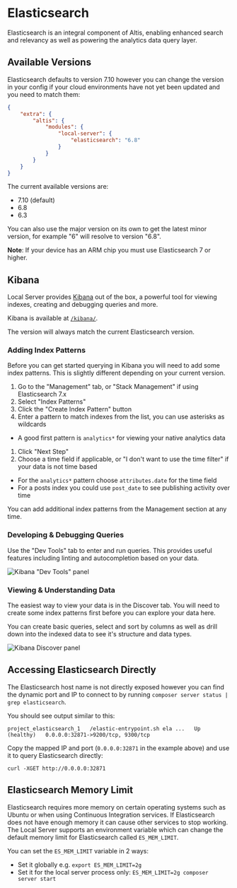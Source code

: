 # Elasticsearch

Elasticsearch is an integral component of Altis, enabling enhanced search and relevancy as well as powering the analytics data query
layer.

## Available Versions

Elasticsearch defaults to version 7.10 however you can change the version in your config if your cloud environments have not yet
been updated and you need to match them:

```json
{
    "extra": {
        "altis": {
            "modules": {
                "local-server": {
                    "elasticsearch": "6.8"
                }
            }
        }
    }
}
```

The current available versions are:

- 7.10 (default)
- 6.8
- 6.3

You can also use the major version on its own to get the latest minor version, for example "6" will resolve to version "6.8".

**Note**: If your device has an ARM chip you must use Elasticsearch 7 or higher.

## Kibana

Local Server provides [Kibana](https://www.elastic.co/products/kibana) out of the box, a powerful tool for viewing indexes, creating
and debugging queries and more.

Kibana is available at [`/kibana/`](internal://site/kibana/).

The version will always match the current Elasticsearch version.

### Adding Index Patterns

Before you can get started querying in Kibana you will need to add some index patterns. This is slightly different depending on your
current version.

1. Go to the "Management" tab, or "Stack Management" if using Elasticsearch 7.x
1. Select "Index Patterns"
1. Click the "Create Index Pattern" button
1. Enter a pattern to match indexes from the list, you can use asterisks as wildcards

- A good first pattern is `analytics*` for viewing your native analytics data

1. Click "Next Step"
1. Choose a time field if applicable, or "I don't want to use the time filter" if your data is not time based

- For the `analytics*` pattern choose `attributes.date` for the time field
- For a posts index you could use `post_date` to see publishing activity over time

You can add additional index patterns from the Management section at any time.

### Developing & Debugging Queries

Use the "Dev Tools" tab to enter and run queries. This provides useful features including linting and autocompletion based on your
data.

![Kibana "Dev Tools" panel](./assets/kibana-dev-tools.png)

### Viewing & Understanding Data

The easiest way to view your data is in the Discover tab. You will need to create some index patterns first before you can explore
your data here.

You can create basic queries, select and sort by columns as well as drill down into the indexed data to see it's structure and data
types.

![Kibana Discover panel](./assets/kibana-discover.png)

## Accessing Elasticsearch Directly

The Elasticsearch host name is not directly exposed however you can find the dynamic port and IP to connect to by
running `composer server status | grep elasticsearch`.

You should see output similar to this:

```text
project_elasticsearch_1   /elastic-entrypoint.sh ela ...   Up (healthy)   0.0.0.0:32871->9200/tcp, 9300/tcp
```

Copy the mapped IP and port (`0.0.0.0:32871` in the example above) and use it to query Elasticsearch directly:

```shell
curl -XGET http://0.0.0.0:32871
```

## Elasticsearch Memory Limit

Elasticsearch requires more memory on certain operating systems such as Ubuntu or when using Continuous Integration services. If
Elasticsearch does not have enough memory it can cause other services to stop working. The Local Server supports an environment
variable which can change the default memory limit for Elasticsearch called `ES_MEM_LIMIT`.

You can set the `ES_MEM_LIMIT` variable in 2 ways:

- Set it globally e.g. `export ES_MEM_LIMIT=2g`
- Set it for the local server process only: `ES_MEM_LIMIT=2g composer server start`
